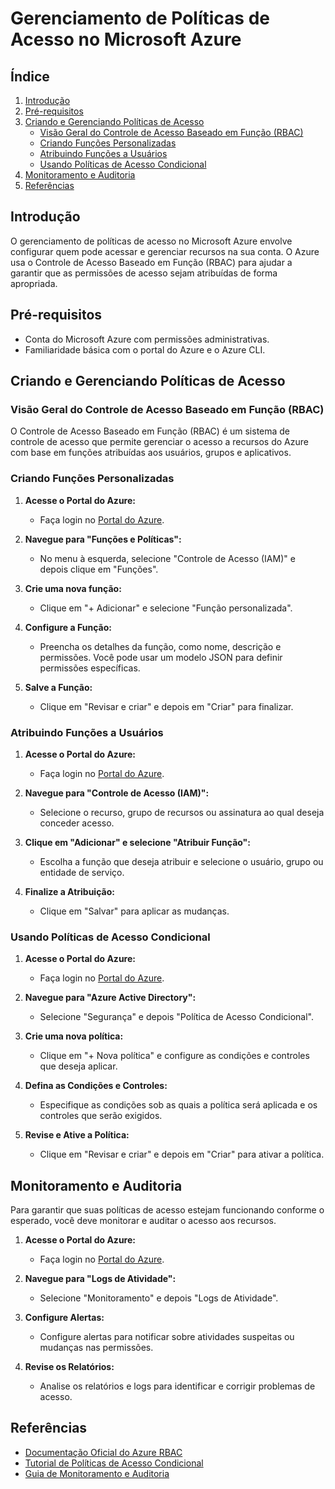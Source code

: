 
# Gerenciamento de Políticas de Acesso no Microsoft Azure

## Índice

1. [Introdução](#introdução)
2. [Pré-requisitos](#pré-requisitos)
3. [Criando e Gerenciando Políticas de Acesso](#criando-e-gerenciando-políticas-de-acesso)
   - [Visão Geral do Controle de Acesso Baseado em Função (RBAC)](#visão-geral-do-controle-de-acesso-baseado-em-função-rbac)
   - [Criando Funções Personalizadas](#criando-funções-personalizadas)
   - [Atribuindo Funções a Usuários](#atribuindo-funções-a-usuários)
   - [Usando Políticas de Acesso Condicional](#usando-políticas-de-acesso-condicional)
4. [Monitoramento e Auditoria](#monitoramento-e-auditoria)
5. [Referências](#referências)

## Introdução

O gerenciamento de políticas de acesso no Microsoft Azure envolve configurar quem pode acessar e gerenciar recursos na sua conta. O Azure usa o Controle de Acesso Baseado em Função (RBAC) para ajudar a garantir que as permissões de acesso sejam atribuídas de forma apropriada.

## Pré-requisitos

- Conta do Microsoft Azure com permissões administrativas.
- Familiaridade básica com o portal do Azure e o Azure CLI.

## Criando e Gerenciando Políticas de Acesso

### Visão Geral do Controle de Acesso Baseado em Função (RBAC)

O Controle de Acesso Baseado em Função (RBAC) é um sistema de controle de acesso que permite gerenciar o acesso a recursos do Azure com base em funções atribuídas aos usuários, grupos e aplicativos.

### Criando Funções Personalizadas

1. **Acesse o Portal do Azure:**
   - Faça login no [Portal do Azure](https://portal.azure.com/).

2. **Navegue para "Funções e Políticas":**
   - No menu à esquerda, selecione "Controle de Acesso (IAM)" e depois clique em "Funções".

3. **Crie uma nova função:**
   - Clique em "+ Adicionar" e selecione "Função personalizada".

4. **Configure a Função:**
   - Preencha os detalhes da função, como nome, descrição e permissões. Você pode usar um modelo JSON para definir permissões específicas.

5. **Salve a Função:**
   - Clique em "Revisar e criar" e depois em "Criar" para finalizar.

### Atribuindo Funções a Usuários

1. **Acesse o Portal do Azure:**
   - Faça login no [Portal do Azure](https://portal.azure.com/).

2. **Navegue para "Controle de Acesso (IAM)":**
   - Selecione o recurso, grupo de recursos ou assinatura ao qual deseja conceder acesso.

3. **Clique em "Adicionar" e selecione "Atribuir Função":**
   - Escolha a função que deseja atribuir e selecione o usuário, grupo ou entidade de serviço.

4. **Finalize a Atribuição:**
   - Clique em "Salvar" para aplicar as mudanças.

### Usando Políticas de Acesso Condicional

1. **Acesse o Portal do Azure:**
   - Faça login no [Portal do Azure](https://portal.azure.com/).

2. **Navegue para "Azure Active Directory":**
   - Selecione "Segurança" e depois "Política de Acesso Condicional".

3. **Crie uma nova política:**
   - Clique em "+ Nova política" e configure as condições e controles que deseja aplicar.

4. **Defina as Condições e Controles:**
   - Especifique as condições sob as quais a política será aplicada e os controles que serão exigidos.

5. **Revise e Ative a Política:**
   - Clique em "Revisar e criar" e depois em "Criar" para ativar a política.

## Monitoramento e Auditoria

Para garantir que suas políticas de acesso estejam funcionando conforme o esperado, você deve monitorar e auditar o acesso aos recursos.

1. **Acesse o Portal do Azure:**
   - Faça login no [Portal do Azure](https://portal.azure.com/).

2. **Navegue para "Logs de Atividade":**
   - Selecione "Monitoramento" e depois "Logs de Atividade".

3. **Configure Alertas:**
   - Configure alertas para notificar sobre atividades suspeitas ou mudanças nas permissões.

4. **Revise os Relatórios:**
   - Analise os relatórios e logs para identificar e corrigir problemas de acesso.

## Referências

- [Documentação Oficial do Azure RBAC](https://docs.microsoft.com/azure/role-based-access-control/overview)
- [Tutorial de Políticas de Acesso Condicional](https://docs.microsoft.com/azure/active-directory/conditional-access/)
- [Guia de Monitoramento e Auditoria](https://docs.microsoft.com/azure/azure-monitor/)